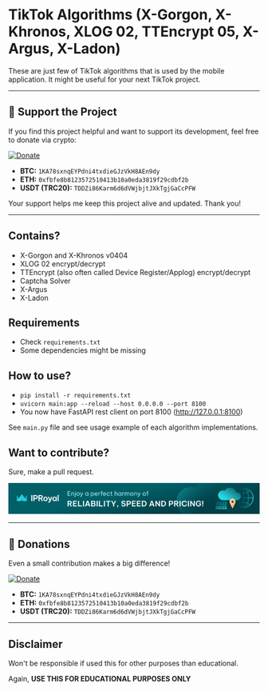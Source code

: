# TikTok Algorithms (X-Gorgon, X-Khronos, XLOG 02, TTEncrypt 05, X-Argus, X-Ladon)

These are just few of TikTok algorithms that is used by the mobile application. It might be useful for your next TikTok project.

---

## 💖 Support the Project

If you find this project helpful and want to support its development, feel free to donate via crypto:

[![Donate](https://img.shields.io/badge/Donate-OxaPay-blue?logo=bitcoin&style=for-the-badge)](https://pay.oxapay.com/43013861)

- **BTC:** `1KA78sxnqEYPdni4txdieGJzVkH8AEn9dy`
- **ETH:** `0xfbfe8b8123572510413b10a0eda3819f29cdbf2b`
- **USDT (TRC20):** `TDDZi86Karm6d6dVWjbjtJXkTgjGaCcPFW`

Your support helps me keep this project alive and updated. Thank you!

---

## Contains?
- X-Gorgon and X-Khronos v0404
- XLOG 02 encrypt/decrypt
- TTEncrypt (also often called Device Register/Applog) encrypt/decrypt
- Captcha Solver
- X-Argus
- X-Ladon

## Requirements
- Check `requirements.txt`
- Some dependencies might be missing

## How to use?
- `pip install -r requirements.txt`
- `uvicorn main:app --reload --host 0.0.0.0 --port 8100`
- You now have FastAPI rest client on port 8100 (http://127.0.0.1:8100)

See `main.py` file and see usage example of each algorithm implementations.

## Want to contribute?

Sure, make a pull request.

[![IPRoyal](assets/proxy.jpg)](https://iproyal.com/?r=ttproxy)

---

## 🙏 Donations

Even a small contribution makes a big difference!

[![Donate](https://img.shields.io/badge/Donate-OxaPay-blue?logo=bitcoin&style=for-the-badge)](https://pay.oxapay.com/43013861)

- **BTC:** `1KA78sxnqEYPdni4txdieGJzVkH8AEn9dy`
- **ETH:** `0xfbfe8b8123572510413b10a0eda3819f29cdbf2b`
- **USDT (TRC20):** `TDDZi86Karm6d6dVWjbjtJXkTgjGaCcPFW`

---

## Disclaimer

Won't be responsible if used this for other purposes than educational. 

Again, **USE THIS FOR EDUCATIONAL PURPOSES ONLY**